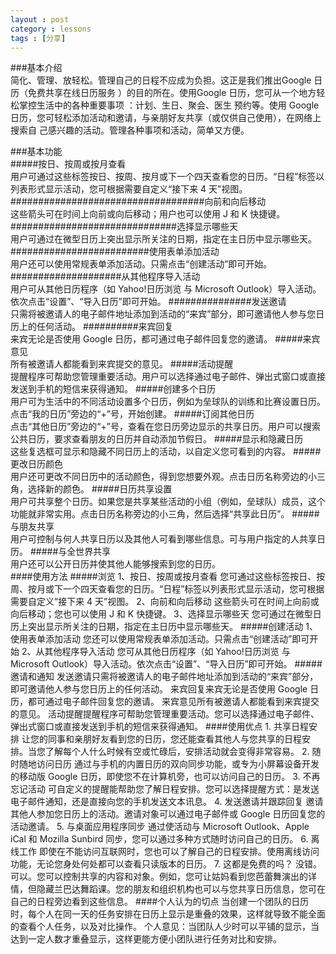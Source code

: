 ```yaml
---
layout : post
category : lessons
tags : [分享]
--- 
```

###基本介绍    
       简化、管理、放轻松。管理自己的日程不应成为负担。这正是我们推出Google 日历（免费共享在线日历服务
    ）的目的所在。使用Google 日历，您可从一个地方轻松掌控生活中的各种重要事项 ：计划、生日、聚会、医生
    预约等。使用 Google 日历，您可轻松添加活动和邀请，与亲朋好友共享（或仅供自己使用），在网络上搜索自
    己感兴趣的活动。管理各种事项和活动，简单又方便。   

###基本功能   
#####按日、按周或按月查看       
    用户可通过这些标签按日、按周、按月或下一个四天查看您的日历。“日程”标签以列表形式显示活动，您可根据需要自定义“接下来 4 天”视图。
###################################向前和向后移动          
    这些箭头可在时间上向前或向后移动；用户也可以使用 J 和 K 快捷键。
##############################选择显示哪些天    
    用户可通过在微型日历上突出显示所关注的日期，指定在主日历中显示哪些天。
#########################使用表单添加活动    
    用户还可以使用常规表单添加活动。只需点击“创建活动”即可开始。
####################从其他程序导入活动    
    用户可从其他日历程序（如 Yahoo!日历浏览 与 Microsoft Outlook）导入活动。依次点击“设置”、“导入日历”即可开始。
###############发送邀请    
    只需将被邀请人的电子邮件地址添加到活动的“来宾”部分，即可邀请他人参与您日历上的任何活动。
##########来宾回复   
    来宾无论是否使用 Google 日历，都可通过电子邮件回复您的邀请。
#####来宾意见    
    所有被邀请人都能看到来宾提交的意见。
#####活动提醒    
    提醒程序可帮助您管理重要活动。用户可以选择通过电子邮件、弹出式窗口或直接发送到手机的短信来获得通知。
#####创建多个日历    
    用户可为生活中的不同活动设置多个日历，例如为垒球队的训练和比赛设置日历。点击“我的日历”旁边的“+”号，开始创建。
#####订阅其他日历    
    点击“其他日历”旁边的“+”号，查看在您日历旁边显示的共享日历。用户可以搜索公共日历，要求查看朋友的日历并自动添加节假日。
#####显示和隐藏日历   
    这些复选框可显示和隐藏不同日历上的活动，以自定义您可看到的内容。
#####更改日历颜色    
    用户还可更改不同日历中的活动颜色，得到您想要外观。点击日历名称旁边的小三角，选择新的颜色。
#####日历共享设置   
    用户可共享整个日历。如果您是共享某些活动的小组（例如，垒球队）成员，这个功能就非常实用。点击日历名称旁边的小三角，然后选择“共享此日历”。
#####与朋友共享   
    用户可控制与何人共享日历以及其他人可看到哪些信息。可与用户指定的人共享日历。
#####与全世界共享   
    用户还可以公开日历并使其他人能够搜索到您的日历。  
####使用方法
#####浏览
    1、按日、按周或按月查看
    您可通过这些标签按日、按周、按月或下一个四天查看您的日历。“日程”标签以列表形式显示活动，您可根据需要自定义“接下来 4 天”视图。
    2、向前和向后移动
    这些箭头可在时间上向前或向后移动；您也可以使用 J 和 K 快捷键。
    3、选择显示哪些天
    您可通过在微型日历上突出显示所关注的日期，指定在主日历中显示哪些天。
#####创建活动
    1、使用表单添加活动
    您还可以使用常规表单添加活动。只需点击“创建活动”即可开始
    2、从其他程序导入活动
    您可从其他日历程序（如 Yahoo!日历浏览 与 Microsoft Outlook）导入活动。依次点击“设置”、“导入日历”即可开始。
#####邀请和通知
    发送邀请只需将被邀请人的电子邮件地址添加到活动的“来宾”部分，即可邀请他人参与您日历上的任何活动。
    来宾回复来宾无论是否使用 Google 日历，都可通过电子邮件回复您的邀请。
    来宾意见所有被邀请人都能看到来宾提交的意见。
    活动提醒提醒程序可帮助您管理重要活动。您可以选择通过电子邮件、弹出式窗口或直接发送到手机的短信来获得通知。
####使用优点
    1. 共享日程安排
    让您的同事和亲朋好友看到您的日历，您还能查看其他人与您共享的日程安排。当您了解每个人什么时候有空或忙碌后，安排活动就会变得非常容易。
    2. 随时随地访问日历
    通过与手机的内置日历的双向同步功能，或专为小屏幕设备开发的移动版 Google 日历，即使您不在计算机旁，也可以访问自己的日历。
    3. 不再忘记活动
    可自定义的提醒能帮助您了解日程安排。您可以选择提醒方式：是发送电子邮件通知，还是直接向您的手机发送文本讯息。
    4. 发送邀请并跟踪回复
    邀请其他人参加您日历上的活动。邀请对象可以通过电子邮件或 Google 日历回复您的活动邀请。
    5. 与桌面应用程序同步
    通过使活动与 Microsoft Outlook、Apple iCal 和 Mozilla Sunbird 同步，您可以通过多种方式随时访问自己的日历。
    6. 离线工作
    即使在不能访问互联网时，您也可以了解自己的日程安排。使用离线访问功能，无论您身处何处都可以查看只读版本的日历。
    7. 这都是免费的吗？
    没错。 可以。您可以控制共享的内容和对象。例如，您可让姑妈看到您芭蕾舞演出的详情，但隐藏兰巴达舞蹈课。您的朋友和组织机构也可以与您共享日历信息，您可在自己的日程旁边看到这些信息。
####个人认为的切点
    当创建一个团队的日历时，每个人在同一天的任务安排在日历上显示是重叠的效果，这样就导致不能全面的查看个人任务，以及对比操作。
    个人意见：当团队人少时可以平铺的显示，当达到一定人数才重叠显示，这样更能方便小团队进行任务对比和安排。
